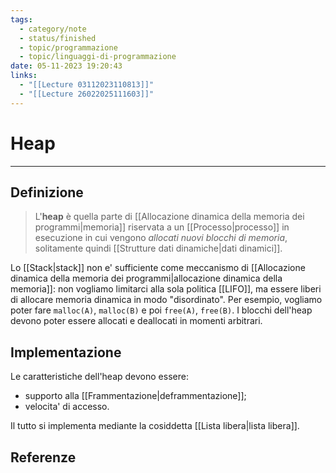 ```yaml
---
tags:
  - category/note
  - status/finished
  - topic/programmazione
  - topic/linguaggi-di-programmazione
date: 05-11-2023 19:20:43
links:
  - "[[Lecture 03112023110813]]"
  - "[[Lecture 26022025111603]]"
---
```

# Heap
---
## Definizione
> L'**heap** è quella parte di [[Allocazione dinamica della memoria dei programmi|memoria]] riservata a un [[Processo|processo]] in esecuzione in cui vengono _allocati nuovi blocchi di memoria_, solitamente quindi [[Strutture dati dinamiche|dati dinamici]].

Lo [[Stack|stack]] non e' sufficiente come meccanismo di [[Allocazione dinamica della memoria dei programmi|allocazione dinamica della memoria]]: non vogliamo limitarci alla sola politica [[LIFO]], ma essere liberi di allocare memoria dinamica in modo "disordinato". Per esempio, vogliamo poter fare `malloc(A)`, `malloc(B)` e poi `free(A)`, `free(B)`. I blocchi dell'heap devono poter essere allocati e deallocati in momenti arbitrari.

## Implementazione
Le caratteristiche dell'heap devono essere:
- supporto alla [[Frammentazione|deframmentazione]];
- velocita' di accesso.

Il tutto si implementa mediante la cosiddetta [[Lista libera|lista libera]].

## Referenze